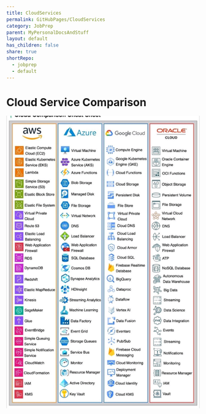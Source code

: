 ```yaml
---
title: CloudServices
permalink: GitHubPages/CloudServices
category: JobPrep
parent: MyPersonalDocsAndStuff
layout: default
has_children: false
share: true
shortRepo:
  - jobprep
  - default
---
```


# Cloud Service Comparison

![CloudServiceComparison.jpg](..%2Fassets%2Fimages%2FCloudServiceComparison.jpg)
